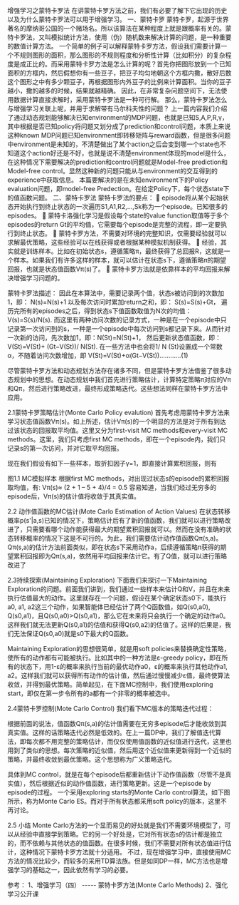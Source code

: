增强学习之蒙特卡罗法
	在讲蒙特卡罗方法之前，我们有必要了解下它出现的历史以及为什么蒙特卡罗法可以用于增强学习。
一、蒙特卡罗
	蒙特卡罗，起源于世界著名的摩纳哥公国的一个赌场名。所以该算法在某种程度上就是跟概率有关的。蒙特卡罗法，又叫模拟统计方法，使用（伪）随机数来解决计算的问题，是一种重要的数值计算方法。
	一个简单的例子可以解释蒙特卡罗方法，假设我们需要计算一个不规则图形的面积，那么图形的不规则程度和分析性计算（比如积分）的复杂程度是成正比的。而采用蒙特卡罗方法是怎么计算的呢？首先你把图形放到一个已知面积的方框内，然后假想你有一些豆子，把豆子均匀地朝这个方框内撒，散好后数这个图形之中有多少颗豆子，再根据图形内外豆子的比例来计算面积。当你的豆子越小，撒的越多的时候，结果就越精确。
	因此，在非常复杂问题空间下，无法使用数据计算直接求解时，采用蒙特卡罗法是一种可行解。
	那么，蒙特卡罗法怎么与增强学习关联上呢，并用于求解带有马尔科夫性的问题？
上一篇内容我们介绍了通过动态规划能够解决已知environment的MDP问题，也就是已知S,A,P,R,γ，其中根据是否已知policy将问题又划分成了prediction和control问题，本质上来说这种known MDP问题已知environment即转移矩阵与reward函数，但是很多问题中environment是未知的，不清楚做出了某个action之后会变到哪一个state也不知道这个action好还是不好，也就是说不清楚environment体现的model是什么，在这种情况下需要解决的prediction和control问题就是Model-free prediction和Model-free control。显然这种新的问题只能从与environment的交互得到的experience中获取信息。
	本篇要解决的是在未知environment下的Policy evaluation问题，即model-free Predection。在给定Policy下，每个状态state下的值函数问题。
二、蒙特卡罗法
蒙特卡罗法的要点：
	episode将从某个起始状态开始执行到终止状态的一次遍历S1,A1,R2,…,Sk称为一个episode。已知很多的episodes。
	蒙特卡洛强化学习是假设每个state的value function取值等于多个episodes的return Gt的平均值，它需要每个episode是完整的流程，即一定要执行到终止状态。
	蒙特卡罗方法，不需要对环境的完整知识，仅需要经验就可以求解最优策略，这些经验可以在线获得或者根据某种模拟机制获得。
	经验，其实就是训练样本。比如在初始状态s，遵循策略π，最终获得了总回报R，这就是一个样本。如果我们有许多这样的样本，就可以估计在状态s下，遵循策略π的期望回报，也就是状态值函数Vπ(s)了。
	蒙特卡罗方法就是依靠样本的平均回报来解决增强学习问题的。

蒙特卡罗法描述：
	因此在本算法中，需要记录两个值，状态s被访问到的次数加1，即：
N(s)=N(s)+1
以及每次访问时累加return之和，即：
S(s)=S(s)+Gt，
遍历完所有的episodes之后，得到状态s下值函数取值为N次的均值：
V(s)=S(s)/N(s).
而这里有两种访问次数的记录方式，一种是在一个episode中只记录第一次访问到的s，一种是一个episode中每次访问到s都记录下来。从而针对一次新的访问，先次数加1，即：N(St)=N(St)+1，
然后更新状态值函数，即：
V(St)=V(St)+ (Gt−V(St))/ N(St). 
在一些方法中也会将1/ N (St)设置成一个常数α，不随着访问次数增加，即
V(St)=V(St)+α(Gt−V(St))…………(1)

尽管蒙特卡罗方法和动态规划方法存在诸多不同，但是蒙特卡罗方法借鉴了很多动态规划中的思想。在动态规划中我们首先进行策略估计，计算特定策略π对应的Vπ和Qπ，然后进行策略改进，最终形成策略迭代。这些想法同样在蒙特卡罗方法中应用。

2.1蒙特卡罗策略估计(Monte Carlo Policy evalution)
首先考虑用蒙特卡罗方法来学习状态值函数Vπ(s)。如上所述，估计Vπ(s)的一个明显的方法是对于所有到达过该状态的回报取平均值。这里又分为first-visit MC methods和every-visit MC methods。这里，我们只考虑first MC methods，即在一个episode内，我们只记录s的第一次访问，并对它取平均回报。

现在我们假设有如下一些样本，取折扣因子γ=1，即直接计算累积回报，则有
 
图1.1 MC模拟样本
根据first MC methods，对出现过状态s的episode的累积回报取均值，有:
Vπ(s)≈ (2 + 1 – 5 + 4)/4 = 0.5
容易知道，当我们经过无穷多的episode后，Vπ(s)的估计值将收敛于其真实值。

2.2 动作值函数的MC估计(Mote Carlo Estimation of Action Values)
在状态转移概率p(s'|a,s)已知的情况下，策略估计后有了新的值函数，我们就可以进行策略改进了，只需要看哪个动作能获得最大的期望累积回报就可以。然而在没有准确的状态转移概率的情况下这是不可行的。为此，我们需要估计动作值函数Qπ(s,a)。Qπ(s,a)的估计方法前面类似，即在状态s下采用动作a，后续遵循策略π获得的期望累积回报即为Qπ(s,a)，依然用平均回报来估计它。有了Q值，就可以进行策略改进了
 
2.3持续探索(Maintaining Exploration)
下面我们来探讨一下Maintaining Exploration的问题。前面我们讲到，我们通过一些样本来估计Q和V，并且在未来执行估值最大的动作。这里就存在一个问题，假设在某个确定状态s0下，能执行a0, a1, a2这三个动作，如果智能体已经估计了两个Q函数值，如Q(s0,a0), Q(s0,a1)，且Q(s0,a0)>Q(s0,a1)，那么它在未来将只会执行一个确定的动作a0。这样我们就无法更新Q(s0,a1)的估值和获得Q(s0,a2)的估值了。这样的后果是，我们无法保证Q(s0,a0)就是s0下最大的Q函数。

Maintaining Exploration的思想很简单，就是用soft policies来替换确定性策略，使所有的动作都有可能被执行。比如其中的一种方法是ε-greedy policy，即在所有的状态下，用1-ε的概率来执行当前的最优动作a0，ε的概率来执行其他动作a1, a2。这样我们就可以获得所有动作的估计值，然后通过慢慢减少ε值，最终使算法收敛，并得到最优策略。简单起见，在下面MC控制中，我们使用exploring start，即仅在第一步令所有的a都有一个非零的概率被选中。

2.4蒙特卡罗控制(Mote Carlo Control)
我们看下MC版本的策略迭代过程：
 
根据前面的说法，值函数Qπ(s,a)的估计值需要在无穷多episode后才能收敛到其真实值。这样的话策略迭代必然是低效的。在上一篇DP中，我们了解值迭代算法，即每次都不用完整的策略估计，而仅仅使用值函数的近似值进行迭代，这里也用到了类似的思想。每次策略的近似值，然后用这个近似值来更新得到一个近似的策略，并最终收敛到最优策略。这个思想称为广义策略迭代。
 
具体到MC control，就是在每个episode后都重新估计下动作值函数（尽管不是真实值），然后根据近似的动作值函数，进行策略更新。这是一个episode by episode的过程。
一个采用exploring starts的Monte Carlo control算法，如下图所示，称为Monte Carlo ES。而对于所有状态都采用soft policy的版本，这里不再讨论。
 
2.5 小结
Monte Carlo方法的一个显而易见的好处就是我们不需要环境模型了，可以从经验中直接学到策略。它的另一个好处是，它对所有状态s的估计都是独立的，而不依赖与其他状态的值函数。在很多时候，我们不需要对所有状态值进行估计，这种情况下蒙特卡罗方法就十分适用。
不过，现在增强学习中，直接使用MC方法的情况比较少，而较多的采用TD算法族。但是如同DP一样，MC方法也是增强学习的基础之一，因此依然有学习的必要。

参考：
1、增强学习（四） ----- 蒙特卡罗方法(Monte Carlo Methods)
2、强化学习公开课
